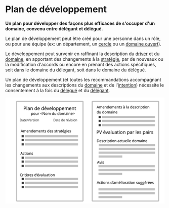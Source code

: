 # Plan de développement

<summary>
<strong>Un plan pour développer des façons plus efficaces de s'occuper d'un domaine, convenu entre délégant et délégué.</strong>
</summary>

Le plan de développement peut être créé pour une personne dans un rôle, ou pour une équipe (ex: un département, un [cercle](section:circle) ou un [domaine ouvert](section:open-domain)).

Le développement peut survenir en raffinant la description du [driver](section:organizational-driver) et du [domaine](glossary:domain), en apportant des changements à la [stratégie](glossary:strategy), par de nouveaux ou la modification d'accords ou encore en prenant des actions spécifiques, soit dans le domaine du délégant, soit dans le domaine du délégué.

Un plan de développement (et toutes les recommandations accompagnant les changements aux descriptions du [domaine](glossary:domain) et de l'[intention](glossary:organizational-driver)) nécessite le consentement à la fois du [délégué](glossary:delegatee) et du [délégant](glossary:delegator).

![Un modèle pour les plans de développement](img/templates/development-plan-template.png)